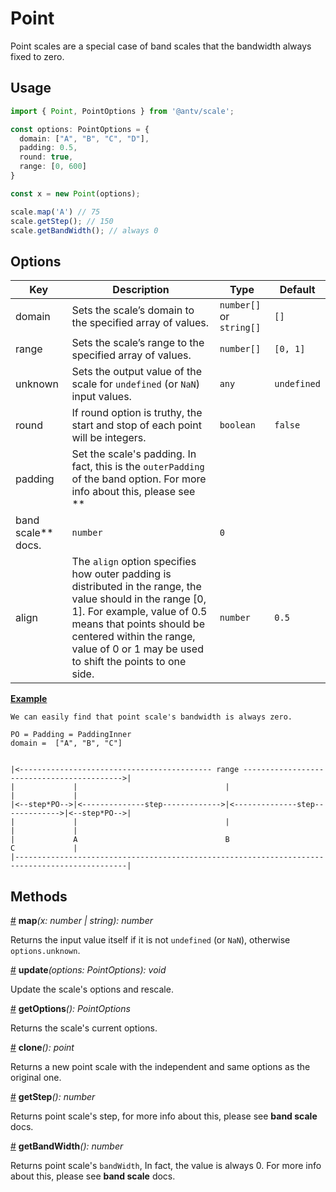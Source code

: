 # Point

Point scales are a special case of band scales that the bandwidth always fixed to zero.

## Usage

```ts
import { Point, PointOptions } from '@antv/scale';

const options: PointOptions = {
  domain: ["A", "B", "C", "D"],
  padding: 0.5,
  round: true,
  range: [0, 600]
}

const x = new Point(options);

scale.map('A') // 75
scale.getStep(); // 150
scale.getBandWidth(); // always 0
```

## Options

| Key | Description | Type | Default|  
| ----| ----------- | -----| -------|
| domain | Sets the scale’s domain to the specified array of values. | `number[]` or `string[]` | `[]` |
| range | Sets the scale’s range to the specified array of values. | `number[]` | `[0, 1]` |
| unknown | Sets the output value of the scale for `undefined` (or `NaN`) input values. | `any` | `undefined` |
| round | If round option is truthy, the start and stop of each point will be integers. | `boolean` | `false` |
| padding | Set the scale's padding. In fact, this is the `outerPadding` of the band option. For more info about this, please see **
band scale** docs. | `number` | `0` |
| align | The `align` option specifies how outer padding is distributed in the range, the value should in the range [0, 1]. For example, value of 0.5 means that points should be centered within the range, value of 0 or 1 may be used to shift the points to one side. | `number` | `0.5` |

<a name="point_map" href="#example">**Example**</a>

```plain
We can easily find that point scale's bandwidth is always zero.

PO = Padding = PaddingInner
domain =  ["A", "B", "C"]


|<------------------------------------------- range ------------------------------------------->|
|             |                                 |                                 |             |
|<--step*PO-->|<--------------step------------->|<--------------step------------->|<--step*PO-->|
|             |                                 |                                 |             |
|             A                                 B                                 C             |
|-----------------------------------------------------------------------------------------------|
```

## Methods

<a name="point_map" href="#point_map">#</a> **map**<i>(x: number | string): number</i>

Returns the input value itself if it is not `undefined` (or `NaN`), otherwise `options.unknown`.

<a name="point_update" href="#point_update">#</a> **update**<i>(options: PointOptions): void</i>

Update the scale's options and rescale.

<a name="point_getOptions" href="#point_getOptions">#</a> **getOptions**<i>(): PointOptions</i>

Returns the scale's current options.

<a name="point_clone" href="#point_clone">#</a> **clone**<i>(): point</i>

Returns a new point scale with the independent and same options as the original one.

<a name="point_step" href="#point_clone">#</a> **getStep**<i>(): number</i>

Returns point scale's step, for more info about this, please see **band scale** docs.

<a name="point_get_band_width" href="#point_get_band_width">#</a> **getBandWidth**<i>(): number</i>

Returns point scale's `bandWidth`, In fact, the value is always 0. For more info about this, please see **band scale**
docs.




